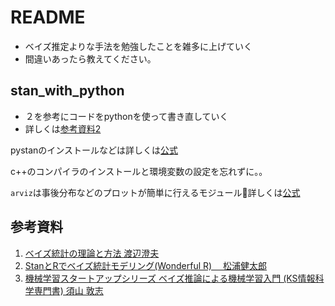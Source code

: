 # README

- ベイズ推定よりな手法を勉強したことを雑多に上げていく
- 間違いあったら教えてください。

## stan_with_python
- ２を参考にコードをpythonを使って書き直していく
- 詳しくは[参考資料2](##参考資料)

pystanのインストールなどは詳しくは[公式](https://pystan.readthedocs.io/en/latest/installation_beginner.html)

c++のコンパイラのインストールと環境変数の設定を忘れずに。。

`arviz`は事後分布などのプロットが簡単に行えるモジュール詳しくは[公式](https://arviz-devs.github.io/arviz/examples/index.html)

## 参考資料

1. [ベイズ統計の理論と方法 渡辺澄夫](https://www.amazon.co.jp/%E3%83%99%E3%82%A4%E3%82%BA%E7%B5%B1%E8%A8%88%E3%81%AE%E7%90%86%E8%AB%96%E3%81%A8%E6%96%B9%E6%B3%95-%E6%B8%A1%E8%BE%BA-%E6%BE%84%E5%A4%AB/dp/4339024627/ref=sr_1_1?__mk_ja_JP=%E3%82%AB%E3%82%BF%E3%82%AB%E3%83%8A&keywords=%E6%B8%A1%E8%BE%BA%E6%BE%84%E5%A4%AB&qid=1583001040&sr=8-1)
2. [StanとRでベイズ統計モデリング(Wonderful R) 　松浦健太郎](https://www.amazon.co.jp/Stan%E3%81%A8R%E3%81%A7%E3%83%99%E3%82%A4%E3%82%BA%E7%B5%B1%E8%A8%88%E3%83%A2%E3%83%87%E3%83%AA%E3%83%B3%E3%82%B0-Wonderful-R-%E6%9D%BE%E6%B5%A6-%E5%81%A5%E5%A4%AA%E9%83%8E/dp/4320112423/ref=sr_1_9?__mk_ja_JP=%E3%82%AB%E3%82%BF%E3%82%AB%E3%83%8A&keywords=%E3%83%99%E3%82%A4%E3%82%BA%E7%B5%B1%E8%A8%88&qid=1583001477&sr=8-9)
3. [機械学習スタートアップシリーズ ベイズ推論による機械学習入門 (KS情報科学専門書) 須山 敦志](https://www.amazon.co.jp/%E9%A0%88%E5%B1%B1-%E6%95%A6%E5%BF%97/e/B078JW6FN2/ref=dp_byline_cont_book_1)